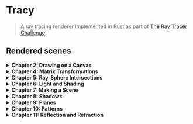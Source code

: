 # Tracy

> A ray tracing renderer implemented in Rust as part of
> [The Ray Tracer Challenge](https://pragprog.com/titles/jbtracer/the-ray-tracer-challenge/).

## Rendered scenes

<details>
  <summary><strong>Chapter 2: Drawing on a Canvas</strong></summary>

  ![Chapter 2: Drawing on a Canvas](images/chapter02.png)
</details>

<details>
  <summary><strong>Chapter 4: Matrix Transformations</strong></summary>

  ![Chapter 4: Matrix Transformations](images/chapter04.png)
</details>

<details>
  <summary><strong>Chapter 5: Ray-Sphere Intersections</strong></summary>

  ![Chapter 5: Ray-Sphere Intersections](images/chapter05.png)
</details>

<details>
  <summary><strong>Chapter 6: Light and Shading</strong></summary>

  ![Chapter 6: Light and Shading](images/chapter06.png)
</details>

<details>
  <summary><strong>Chapter 7: Making a Scene</strong></summary>

  ![Chapter 7: Making a Scene](images/chapter07.png)
</details>

<details>
  <summary><strong>Chapter 8: Shadows</strong></summary>

  ![Chapter 8: Shadows](images/chapter08.png)
</details>

<details>
  <summary><strong>Chapter 9: Planes</strong></summary>

  ![Chapter 9: Planes](images/chapter09.png)
</details>

<details>
  <summary><strong>Chapter 10: Patterns</strong></summary>

  ![Chapter 10: Patterns](images/chapter10.png)
</details>

<details>
  <summary><strong>Chapter 11: Reflection and Refraction</strong></summary>

  ![Chapter 11: Reflection and Refraction](images/chapter11.png)
</details>
